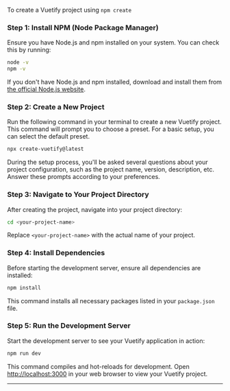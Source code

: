 To create a Vuetify project using `npm create`

### Step 1: Install NPM (Node Package Manager)

Ensure you have Node.js and npm installed on your system. You can check this by running:

```bash
node -v
npm -v
```

If you don't have Node.js and npm installed, download and install them from [the official Node.js website](https://nodejs.org/).

### Step 2: Create a New Project

Run the following command in your terminal to create a new Vuetify project. This command will prompt you to choose a preset. For a basic setup, you can select the default preset.

```bash
npx create-vuetify@latest
```

During the setup process, you'll be asked several questions about your project configuration, such as the project name, version, description, etc. Answer these prompts according to your preferences.

### Step 3: Navigate to Your Project Directory

After creating the project, navigate into your project directory:

```bash
cd <your-project-name>
```

Replace `<your-project-name>` with the actual name of your project.

### Step 4: Install Dependencies

Before starting the development server, ensure all dependencies are installed:

```bash
npm install
```

This command installs all necessary packages listed in your `package.json` file.

### Step 5: Run the Development Server

Start the development server to see your Vuetify application in action:

```bash
npm run dev
```

This command compiles and hot-reloads for development. Open [http://localhost:3000](http://localhost:3000) in your web browser to view your Vuetify project.

---
